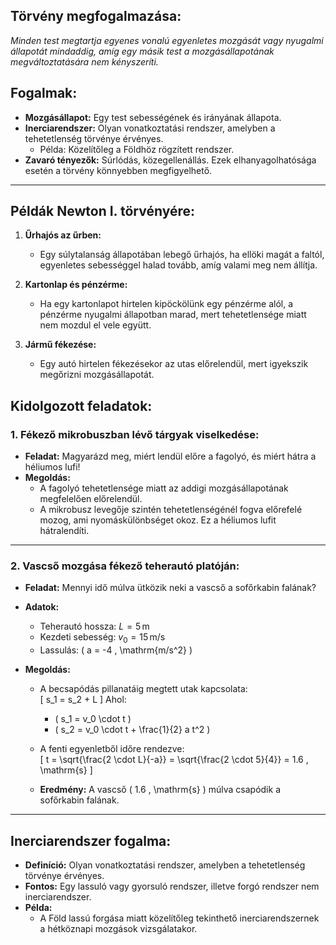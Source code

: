 
## Törvény megfogalmazása:
*Minden test megtartja egyenes vonalú egyenletes mozgását vagy nyugalmi állapotát mindaddig, amíg egy másik test a mozgásállapotának megváltoztatására nem kényszeríti.*

## Fogalmak:
- **Mozgásállapot:** Egy test sebességének és irányának állapota.
- **Inerciarendszer:** Olyan vonatkoztatási rendszer, amelyben a tehetetlenség törvénye érvényes.
  - Példa: Közelítőleg a Földhöz rögzített rendszer.
- **Zavaró tényezők:** Súrlódás, közegellenállás. Ezek elhanyagolhatósága esetén a törvény könnyebben megfigyelhető.

---

## Példák Newton I. törvényére:

1. **Űrhajós az űrben:**
   - Egy súlytalanság állapotában lebegő űrhajós, ha ellöki magát a faltól, egyenletes sebességgel halad tovább, amíg valami meg nem állítja.

2. **Kartonlap és pénzérme:**
   - Ha egy kartonlapot hirtelen kipöckölünk egy pénzérme alól, a pénzérme nyugalmi állapotban marad, mert tehetetlensége miatt nem mozdul el vele együtt.

3. **Jármű fékezése:**
   - Egy autó hirtelen fékezésekor az utas előrelendül, mert igyekszik megőrizni mozgásállapotát.

## Kidolgozott feladatok:

### 1. Fékező mikrobuszban lévő tárgyak viselkedése:
- **Feladat:** Magyarázd meg, miért lendül előre a fagolyó, és miért hátra a héliumos lufi!
- **Megoldás:**
  - A fagolyó tehetetlensége miatt az addigi mozgásállapotának megfelelően előrelendül.
  - A mikrobusz levegője szintén tehetetlenségénél fogva előrefelé mozog, ami nyomáskülönbséget okoz. Ez a héliumos lufit hátralendíti.

---

### 2. Vascső mozgása fékező teherautó platóján:
- **Feladat:** Mennyi idő múlva ütközik neki a vascső a sofőrkabin falának?
- **Adatok:**
  - Teherautó hossza: $L = 5 \, \mathrm{m}$
  - Kezdeti sebesség: $v_0 = 15 \, \mathrm{m/s}$
  - Lassulás: \( a = -4 \, \mathrm{m/s^2} \)

- **Megoldás:**
  - A becsapódás pillanatáig megtett utak kapcsolata:  
    \[
    s_1 = s_2 + L
    \]
    Ahol:
    - \( s_1 = v_0 \cdot t \)
    - \( s_2 = v_0 \cdot t + \frac{1}{2} a t^2 \)

  - A fenti egyenletből időre rendezve:  
    \[
    t = \sqrt{\frac{2 \cdot L}{-a}} = \sqrt{\frac{2 \cdot 5}{4}} = 1.6 \, \mathrm{s}
    \]

  - **Eredmény:** A vascső \( 1.6 \, \mathrm{s} \) múlva csapódik a sofőrkabin falának.

---

## **Inerciarendszer fogalma:**
- **Definíció:** Olyan vonatkoztatási rendszer, amelyben a tehetetlenség törvénye érvényes.
- **Fontos:** Egy lassuló vagy gyorsuló rendszer, illetve forgó rendszer nem inerciarendszer.
- **Példa:**
  - A Föld lassú forgása miatt közelítőleg tekinthető inerciarendszernek a hétköznapi mozgások vizsgálatakor.